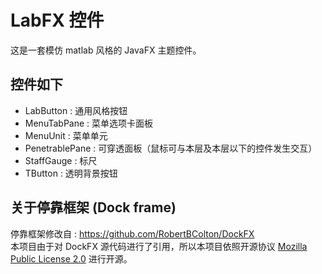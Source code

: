 # LabFX 控件
这是一套模仿 matlab 风格的 JavaFX 主题控件。

## 控件如下

- LabButton : 通用风格按钮
- MenuTabPane : 菜单选项卡面板
- MenuUnit : 菜单单元
- PenetrablePane : 可穿透面板（鼠标可与本层及本层以下的控件发生交互）
- StaffGauge : 标尺
- TButton : 透明背景按钮

## 关于停靠框架 (Dock frame)

停靠框架修改自 : https://github.com/RobertBColton/DockFX \
本项目由于对 DockFX 源代码进行了引用，所以本项目依照开源协议 [Mozilla Public License 2.0](LICENSE) 进行开源。